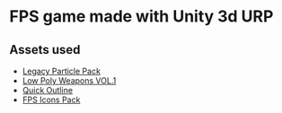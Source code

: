# FPS game made with Unity 3d URP

## Assets used
- [Legacy Particle Pack](https://assetstore.unity.com/packages/vfx/particles/legacy-particle-pack-73777)
- [Low Poly Weapons VOL.1](https://assetstore.unity.com/packages/3d/props/guns/low-poly-weapons-vol-1-151980?aid=1011lu5No&utm_campaign=unity_affiliate&utm_medium=affiliate&utm_source=partnerize-linkmaker)
- [Quick Outline](https://assetstore.unity.com/packages/tools/particles-effects/quick-outline-115488?aid=1011lu5No&utm_campaign=unity_affiliate&utm_medium=affiliate&utm_source=partnerize-linkmaker)
- [FPS Icons Pack](https://assetstore.unity.com/packages/2d/gui/icons/fps-icons-pack-45240?aid=1011lu5No&utm_campaign=unity_affiliate&utm_medium=affiliate&utm_source=partnerize-linkmaker)
